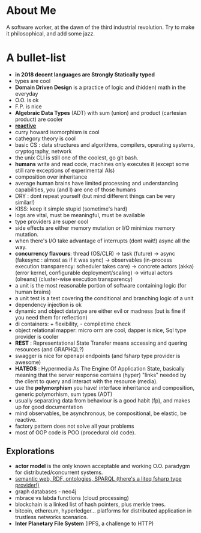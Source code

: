 # About Me #

A software worker, at the dawn of the third industrial revolution. 
Try to make it philosophical, and add some jazz.

# A bullet-list #

* **in 2018 decent languages are Strongly Statically typed**
* types are cool
* **Domain Driven Design** is a practice of logic and (hidden) math in the everyday
* O.O. is ok
* F.P. is nice
* **Algebraic Data Types** (ADT) with sum (union) and product (cartesian product) are cooler
* [**reactive**](https://www.reactivemanifesto.org/)
* curry howard isomorphism is cool
* cathegory theory is cool
* basic CS : data structures and algorithms, compilers, operating systems, cryptography, network
* the unix CLI is still one of the coolest, go git bash.
* **humans** write and read code, machines only executes it (except some still rare exceptions of experimental AIs)
* composition over inheritance
* average human brains have limited processing and understanding capabilities, you (and I) are one of those humans
* DRY : dont repeat yourself (but mind different things can be very similar!)
* KISS: keep it simple stupid (sometime's hard)
* logs are vital, must be meaningful, must be available
* type providers are super cool
* side effects are either memory mutation or I/O  minimize memory mutation.
* when there's I/O take advantage of interrupts (dont wait!) async all the way.
* **concurrency flavours**: thread (OS/CLR) -> task (future) -> async (fakesync : almost as if it was sync) -> observables (in-process execution transparency: scheduler takes care) -> concrete actors (akka) (error kernel, configurable deployment/scaling) -> virtual actors (olreans) (cluster-wise execution transparency)
* a unit is the most reasonable portion of software containing logic (for human brains)
* a unit test is a test covering the conditional and branching logic of a unit
* dependency injection is ok 
* dynamic and object datatype are either evil or madness (but is fine if you need them for reflection)
* di containers: + flexibility, - compiletime check
* object relational mapper: micro orm are cool, dapper is nice, Sql type provider is cooler
* **REST** : Representational State Transfer means accessing and quering resources (and GRAPHQL?)
* swagger is nice for openapi endpoints (and fsharp type provider is awesome)
* **HATEOS** : Hypermedia As The Engine Of Application State, basically meaning that the server response contains (hyper) "links" needed by the client to query and interact with the resource (media).
* use the **polymorphism** you have! interface inheritance and composition, generic polymorhism, sum types (ADT)
* usually separating data from behaviour is a good habit (fp), and makes up for good documentation
* mind observables, be asynchronous, be compositional, be elastic, be reactive.
* factory pattern does not solve all your problems
* most of OOP code is POO (procedural old code).

## Explorations

* **actor model** is the only known acceptable and working O.O. paradygm for distributed/concurrent systems.
* [semantic web, RDF, ontologies, SPARQL (there's a liteq fsharp type provider!)](https://en.wikipedia.org/wiki/SPARQL)
* graph databases - neo4j
* mbrace vs labda functions (cloud processing)
* blockchain is a linked list of hash pointers, plus merkle trees. 
* bitcoin, ethereum, hyperledger... platforms for distributed application in trustless networks scenarios.
* **Inter Planetary File System** (IPFS, a challenge to HTTP)
